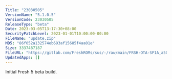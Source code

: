 ```yaml
---
Title: "23030505"
VersionName: "5.1.0.5"
VersionCode: 23030505
ReleaseType: "beta"
Date: 2023-03-05T13:17:30+08:00
SecurityPatchLevel: 2023-01-01T10:00:00-00:00
FileName: "update.zip"
MD5: "86f052a132574eb693af15685f4aa01e"
Size: 3337487187
FileURL: "https://gitlab.com/FreshROMs/sus/-/raw/main/FRSH-OTA-SP1A_a50_4.4.3.02R_22122302_OFFICIAL.zip"
UpdatedApps: []
---
```


Initial Fresh 5 beta build.
